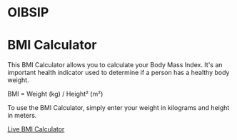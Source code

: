 # OIBSIP
# BMI Calculator

This BMI Calculator allows you to calculate your Body Mass Index. It's an important health indicator used to determine if a person has a healthy body weight. 

BMI = Weight (kg) / Height² (m²)

To use the BMI Calculator, simply enter your weight in kilograms and height in meters.

[Live BMI Calculator](https://bmi-calculator-27b45.web.app/)

